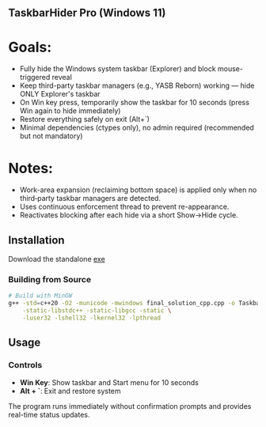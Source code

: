 
## TaskbarHider Pro (Windows 11)

# Goals:
- Fully hide the Windows system taskbar (Explorer) and block mouse-triggered reveal
- Keep third-party taskbar managers (e.g., YASB Reborn) working — hide ONLY Explorer's taskbar
- On Win key press, temporarily show the taskbar for 10 seconds (press Win again to hide immediately)
- Restore everything safely on exit (Alt+`)
- Minimal dependencies (ctypes only), no admin required (recommended but not mandatory)

# Notes:
- Work-area expansion (reclaiming bottom space) is applied only when no third‑party taskbar managers are detected.
- Uses continuous enforcement thread to prevent re-appearance.
- Reactivates blocking after each hide via a short Show→Hide cycle.

## Installation
Download the standalone [exe](https://github.com/MaximKiselev/TaskbarHider/releases/download/v0.0.3/TaskbarHiderPro.exe)

### Building from Source
```bash
# Build with MinGW
g++ -std=c++20 -O2 -municode -mwindows final_solution_cpp.cpp -o TaskbarHiderPro.exe \
    -static-libstdc++ -static-libgcc -static \
    -luser32 -lshell32 -lkernel32 -lpthread


```

## Usage

### Controls
- **Win Key**: Show taskbar and Start menu for 10 seconds
- **Alt + `**: Exit and restore system

The program runs immediately without confirmation prompts and provides real-time status updates.

